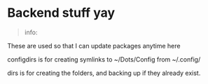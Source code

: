 # Backend stuff yay

> info:

These are used so that I can update packages anytime here

configdirs is for creating symlinks to ~/Dots/Config from ~/.config/

dirs is for creating the folders, and backing up if they already exist.